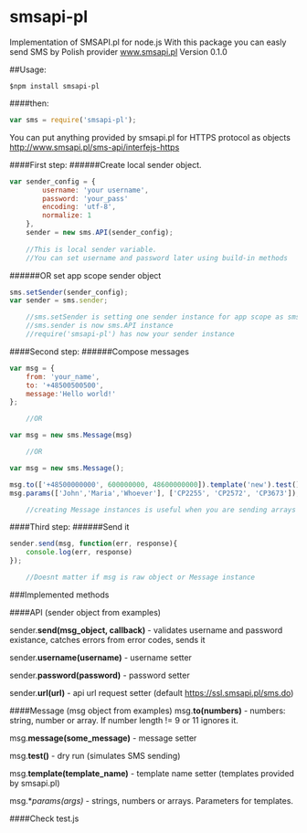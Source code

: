 smsapi-pl
=========

Implementation of SMSAPI.pl for node.js
With this package you can easly send SMS by Polish provider www.smsapi.pl
Version 0.1.0

##Usage:
```text
$npm install smsapi-pl
```
####then:

```javascript
var sms = require('smsapi-pl');
```

You can put anything provided by smsapi.pl for HTTPS protocol as objects
http://www.smsapi.pl/sms-api/interfejs-https

####First step:
######Create local sender object.

```javascript
var sender_config = {
        username: 'your username',
        password: 'your_pass'
        encoding: 'utf-8',
        normalize: 1
    },
    sender = new sms.API(sender_config);
    
    //This is local sender variable. 
    //You can set username and password later using build-in methods
```
######OR set app scope sender object

```javascript
sms.setSender(sender_config);
var sender = sms.sender;

    //sms.setSender is setting one sender instance for app scope as sms.sender
    //sms.sender is now sms.API instance 
    //require('smsapi-pl') has now your sender instance 
```
####Second step:
######Compose messages

```javascript
var msg = {
    from: 'your_name',
    to: '+48500500500',
    message:'Hello world!'
};

    //OR

var msg = new sms.Message(msg)

    //OR

var msg = new sms.Message();

msg.to(['+48500000000', 600000000, 48600000000]).template('new').test();
msg.params(['John','Maria','Whoever'], ['CP2255', 'CP2572', 'CP3673']);

    //creating Message instances is useful when you are sending arrays  
```

####Third step:
######Send it 


```javascript
sender.send(msg, function(err, response){
    console.log(err, response)
});

    //Doesnt matter if msg is raw object or Message instance
```

###Implemented methods

####API (sender object from examples)

sender.**send(msg_object, callback)** - validates username and password existance, catches errors from error codes, sends it

sender.**username(username)** - username setter

sender.**password(password)** - password setter

sender.**url(url)** - api url request setter (default https://ssl.smsapi.pl/sms.do)

####Message (msg object from examples)
msg.**to(numbers)** - numbers: string, number or array. If number length != 9 or 11 ignores it.

msg.**message(some_message)** - message setter

msg.**test()** - dry run (simulates SMS sending)

msg.**template(template_name)** - template name setter (templates provided by smsapi.pl)

msg.**params(*args)** - strings, numbers or arrays. Parameters for templates.


####Check test.js
